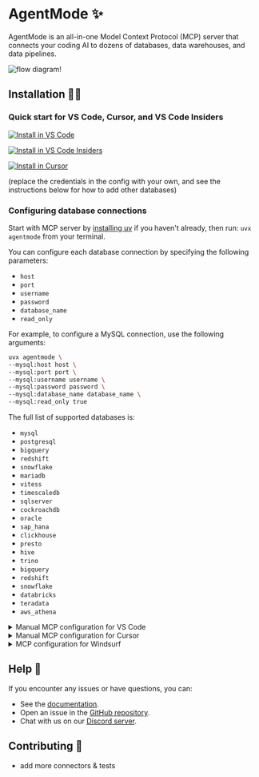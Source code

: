 # AgentMode ✨

AgentMode is an all-in-one Model Context Protocol (MCP) server that connects your coding AI to dozens of databases, data warehouses, and data pipelines.

![flow diagram!](https://cdn.hashnode.com/res/hashnode/image/upload/v1746248830909/723435d9-255c-43a2-a2a2-1691a161e45f.webp "AgentMode flow diagram")

## Installation 👨‍💻

### Quick start for VS Code, Cursor, and VS Code Insiders

[![Install in VS Code](https://img.shields.io/badge/VS_Code-VS_Code?style=flat-square&label=Install%20Server&color=0098FF)](https://insiders.vscode.dev/redirect?url=vscode:mcp/install?%7B%22name%22%3A%22agentmode%22%2C%22command%22%3A%22uvx%20agentmode%22%2C%22args%22%3A%5B%22--mysql%3Ahost%22%2C%22host%22%2C%22--mysql%3Aport%22%2C%22port%22%2C%22--mysql%3Ausername%22%2C%22username%22%2C%22--mysql%3Apassword%22%2C%22password%22%2C%22--mysql%3Adatabase_name%22%2C%22database_name%22%2C%22--mysql%3Aread_only%22%2C%22true%22%5D%7D)

[![Install in VS Code Insiders](https://img.shields.io/badge/VS_Code_Insiders-VS_Code_Insiders?style=flat-square&label=Install%20Server&color=24bfa5)](https://insiders.vscode.dev/redirect?url=vscode-insiders:mcp/install?%7B%22name%22%3A%22agentmode%22%2C%22command%22%3A%22uvx%20agentmode%22%2C%22args%22%3A%5B%22--mysql%3Ahost%22%2C%22host%22%2C%22--mysql%3Aport%22%2C%22port%22%2C%22--mysql%3Ausername%22%2C%22username%22%2C%22--mysql%3Apassword%22%2C%22password%22%2C%22--mysql%3Adatabase_name%22%2C%22database_name%22%2C%22--mysql%3Aread_only%22%2C%22true%22%5D%7D)

[![Install in Cursor](https://www.agentmode.app/assets/images/add_to_cursor.png)](https://insiders.vscode.dev/redirect?url=cursor://anysphere.cursor-deeplink/mcp/install?name=agentmode&config=eyJhZ2VudG1vZGUiOnsiY29tbWFuZCI6InV2eCBhZ2VudG1vZGUiLCJhcmdzIjpbIi0tbXlzcWw6aG9zdCIsImhvc3QiLCItLW15c3FsOnBvcnQiLCJwb3J0IiwiLS1teXNxbDp1c2VybmFtZSIsInVzZXJuYW1lIiwiLS1teXNxbDpwYXNzd29yZCIsInBhc3N3b3JkIiwiLS1teXNxbDpkYXRhYmFzZV9uYW1lIiwiZGF0YWJhc2VfbmFtZSIsIi0tbXlzcWw6cmVhZF9vbmx5IiwidHJ1ZSJdfX0=)

(replace the credentials in the config with your own, and see the instructions below for how to add other databases)

### Configuring database connections

Start with MCP server by [installing uv](https://docs.astral.sh/uv/getting-started/installation/) if you haven't already, then run: `uvx agentmode` from your terminal.

You can configure each database connection by specifying the following parameters:

- `host`
- `port`
- `username`
- `password`
- `database_name`
- `read_only`

For example, to configure a MySQL connection, use the following arguments:

```bash
uvx agentmode \
--mysql:host host \
--mysql:port port \
--mysql:username username \
--mysql:password password \
--mysql:database_name database_name \
--mysql:read_only true
```

The full list of supported databases is:
- `mysql`
- `postgresql`
- `bigquery`
- `redshift`
- `snowflake`
- `mariadb`
- `vitess`
- `timescaledb`
- `sqlserver`
- `cockroachdb`
- `oracle`
- `sap_hana`
- `clickhouse`
- `presto`
- `hive`
- `trino`
- `bigquery`
- `redshift`
- `snowflake`
- `databricks`
- `teradata`
- `aws_athena`

<details>
<summary>Manual MCP configuration for VS Code</summary>
Please create a .vscode/settings.json file in your workspace, and add the following:
```json
{
    "mcp": {
        "servers": {
            "agentmode": {
                "command": "uvx agentmode",
                "args": [
                    "--mysql:host", "host",
                    "--mysql:port", "port",
                    "--mysql:username", "username",
                    "--mysql:password", "password",
                    "--mysql:database_name", "database_name",
                    "--mysql:read_only", "true"
                ]
            }
        }
    }
}
```
</details>

<details>
<summary>Manual MCP configuration for Cursor</summary>
Please create a \~/.cursor/mcp.json file in your home directory. This makes MCP servers available in all your Cursor workspaces.
  
```json
{
    "mcpServers": {
        "inputs": [],
        "servers": {
            "agentmode": {
                "command": "uvx agentmode",
                "args": [
                    "--mysql:host", "host",
                    "--mysql:port", "port",
                    "--mysql:username", "username",
                    "--mysql:password", "password",
                    "--mysql:database_name", "database_name",
                    "--mysql:read_only", "true"
                ]
            }
        }
    }
}

```
</details>

<details>
<summary>MCP configuration for Windsurf</summary>
Open the file ~/.codeium/windsurf/mcp_config.json
Add the code below to the JSON file.
Press the refresh button in Windsurf.
Please replace 'YOUR_INSTALLATION_FOLDER' below with the folder you setup your uv environment in:

```json
{
    "mcpServers": {
        "servers": {
            "agentmode": {
                "command": "uvx agentmode",
                "args": [
                    "--mysql:host", "host",
                    "--mysql:port", "port",
                    "--mysql:username", "username",
                    "--mysql:password", "password",
                    "--mysql:database_name", "database_name",
                    "--mysql:read_only", "true"
                ]
            }
        }
    }
}

```
</details>

## Help 🛟

If you encounter any issues or have questions, you can:
- See the [documentation](https://docs.agentmode.app/default-guide/installation/server-installation).
- Open an issue in the [GitHub repository](https://github.com/agentmode/extension).
- Chat with us on our [Discord server](https://discord.gg/qwDjr29q).

## Contributing 💬
- add more connectors & tests
